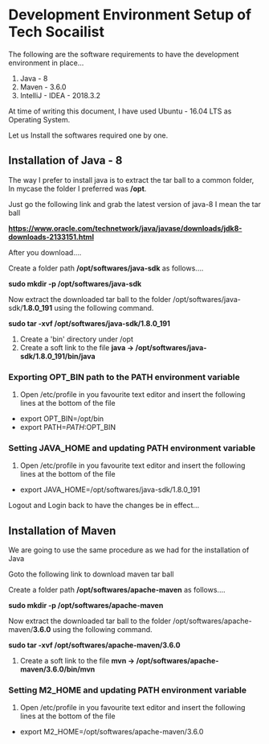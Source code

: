 # Development Environment Setup of Tech Socailist

The following are the software requirements to have the development environment in place...

1. Java - 8
2. Maven - 3.6.0
3. IntelliJ - IDEA - 2018.3.2

At time of writing this document, I have used Ubuntu - 16.04 LTS as Operating System.

Let us Install the softwares required one by one.

## Installation of Java - 8

The way I prefer to install java is to extract the tar ball to a common folder, In mycase the folder I preferred was **/opt**.

Just go the following link and grab the latest version of java-8 I mean the tar ball 

**https://www.oracle.com/technetwork/java/javase/downloads/jdk8-downloads-2133151.html**

After you download....

Create a folder path **/opt/softwares/java-sdk** as follows....

**sudo mkdir -p /opt/softwares/java-sdk**

Now extract the downloaded tar ball to the folder /opt/softwares/java-sdk/**1.8.0_191** using the following command.

**sudo tar -xvf <tar-file> /opt/softwares/java-sdk/1.8.0_191**

1. Create a 'bin' directory under /opt
2. Create a soft link to the file **java -> /opt/softwares/java-sdk/1.8.0_191/bin/java**

### Exporting OPT_BIN path to the PATH environment variable
1. Open /etc/profile in you favourite text editor and insert the following lines at the bottom of the file
  - export OPT_BIN=/opt/bin
  - export PATH=$PATH:$OPT_BIN

### Setting JAVA_HOME and updating PATH environment variable
1. Open /etc/profile in you favourite text editor and insert the following lines at the bottom of the file
  - export JAVA_HOME=/opt/softwares/java-sdk/1.8.0_191

Logout and Login back to have the changes be in effect...

## Installation of Maven

We are going to use the same procedure as we had for the installation of Java

Goto the following link to download maven tar ball

Create a folder path **/opt/softwares/apache-maven** as follows....

**sudo mkdir -p /opt/softwares/apache-maven**

Now extract the downloaded tar ball to the folder /opt/softwares/apache-maven/**3.6.0** using the following command.

**sudo tar -xvf <tar-file> /opt/softwares/apache-maven/3.6.0**
  
1. Create a soft link to the file **mvn -> /opt/softwares/apache-maven/3.6.0/bin/mvn**

### Setting M2_HOME and updating PATH environment variable
1. Open /etc/profile in you favourite text editor and insert the following lines at the bottom of the file
  - export M2_HOME=/opt/softwares/apache-maven/3.6.0
  
